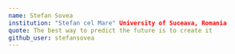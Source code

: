 ```yaml
---
name: Stefan Sovea
institution: "Stefan cel Mare" University of Suceava, Romania
quote: The best way to predict the future is to create it
github_user: stefansovea
---
```

